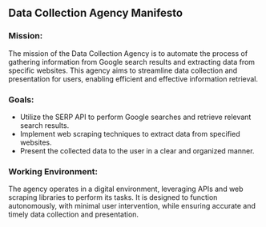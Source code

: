 ## Data Collection Agency Manifesto

### Mission:
The mission of the Data Collection Agency is to automate the process of gathering information from Google search results and extracting data from specific websites. This agency aims to streamline data collection and presentation for users, enabling efficient and effective information retrieval.

### Goals:
- Utilize the SERP API to perform Google searches and retrieve relevant search results.
- Implement web scraping techniques to extract data from specified websites.
- Present the collected data to the user in a clear and organized manner.

### Working Environment:
The agency operates in a digital environment, leveraging APIs and web scraping libraries to perform its tasks. It is designed to function autonomously, with minimal user intervention, while ensuring accurate and timely data collection and presentation.